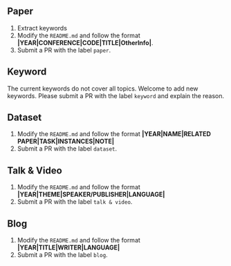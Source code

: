 ## Paper

1. Extract keywords
2. Modify the `README.md` and follow the format **|YEAR|CONFERENCE|CODE|TITLE|OtherInfo|**.
3. Submit a PR with the label `paper`.

## Keyword

The current keywords do not cover all topics. Welcome to add new keywords. Please submit a PR with the label `keyword` and explain the reason.

## Dataset

1. Modify the `README.md` and follow the format **|YEAR|NAME|RELATED PAPER|TASK|INSTANCES|NOTE|**
2. Submit a PR with the label `dataset`.

## Talk & Video

1. Modify the `README.md` and follow the format **|YEAR|THEME|SPEAKER/PUBLISHER|LANGUAGE|**
2. Submit a PR with the label `talk & video`.

## Blog

1. Modify the `README.md` and follow the format **|YEAR|TITLE|WRITER|LANGUAGE|**
2. Submit a PR with the label `blog`.
